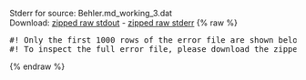 Stderr for source:  Behler.md_working_3.dat   
Download: [zipped raw stdout](Behler.md_working_3.dat.plumed_master.stdout.txt.zip) - [zipped raw stderr](Behler.md_working_3.dat.plumed_master.stderr.txt.zip) 
{% raw %}
<pre>
#! Only the first 1000 rows of the error file are shown below
#! To inspect the full error file, please download the zipped raw stderr file above
</pre>
{% endraw %}
